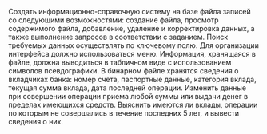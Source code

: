 Создать информационно-справочную систему на базе файла записей со следующими возможностями: создание файла, просмотр содержимого файла, добавление, удаление и корректировка данных, а также выполнение запросов в соответствии с заданием. Поиск требуемых данных осуществлять по ключевому полю. Для организации интерфейса должно использоваться меню. Информация, хранящаяся в файле, должна выводиться в табличном виде с использованием символов псевдографики. В бинарном файле хранятся сведения о вкладчиках банка: номер счёта, паспортные данные, категория вклада, текущая сумма вклада, дата последней операции. Изменить данные при совершении операции приема любой суммы или выдачи  денег в пределах имеющихся средств.  Выяснить имеются ли вклады, операции по которым не совершались в течение последних 5 лет, и вывести сведения о них. 
